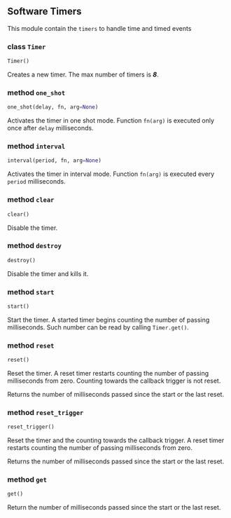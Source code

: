 ## Software Timers

This module contain the `timers` to handle time and timed events

### class `Timer`
```python
Timer()
```

Creates a new timer.
The max number of timers is ***8***.


### method `one_shot`
```python
one_shot(delay, fn, arg=None)
```

Activates the timer in one shot mode. Function `fn(arg)` is executed only once after `delay` milliseconds.


### method `interval`
```python
interval(period, fn, arg=None)
```

Activates the timer in interval mode. Function `fn(arg)` is executed every `period` milliseconds.


### method `clear`
```python
clear()
```

Disable the timer.


### method `destroy`
```python
destroy()
```

Disable the timer and kills it.


### method `start`
```python
start()
```

Start the timer. A started timer begins counting the number of passing milliseconds. Such number can be read by calling
`Timer.get()`.


### method `reset`
```python
reset()
```

Reset the timer. A reset timer restarts counting the number of passing milliseconds from zero. Counting towards the callback trigger is not reset.

Returns the number of milliseconds passed since the start or the last reset.

### method `reset_trigger`
```python
reset_trigger()
```

Reset the timer and the counting towards the callback trigger. A reset timer restarts counting the number of passing milliseconds from zero.

Returns the number of milliseconds passed since the start or the last reset.

### method `get`
```python
get()
```

Return the number of milliseconds passed since the start or the last reset.
